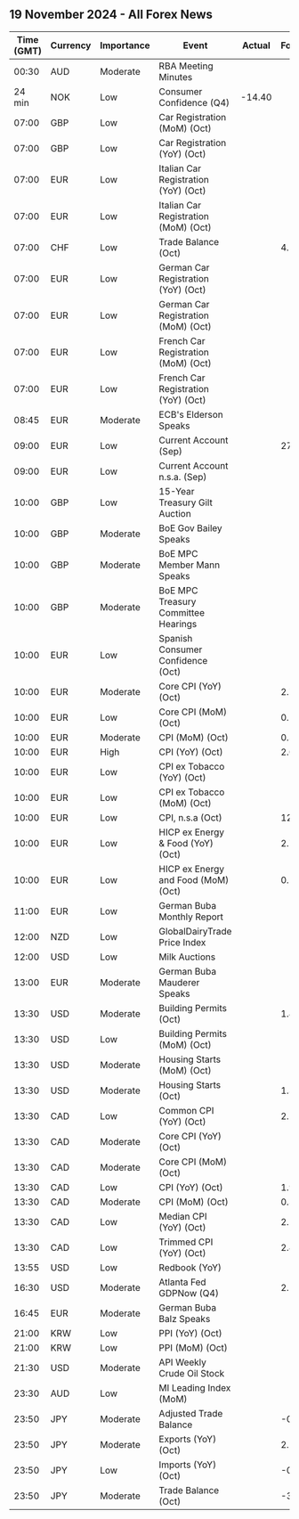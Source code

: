 ## 19 November 2024 - All Forex News

| Time (GMT) | Currency | Importance | Event | Actual | Forecast | Previous |
|------|----------|------------|-------|--------|----------|----------|
| 00:30 | AUD | Moderate | RBA Meeting Minutes |  |  |  |
| 24 min | NOK | Low | Consumer Confidence (Q4) | -14.40 |  | -15.20 |
| 07:00 | GBP | Low | Car Registration (MoM) (Oct) |  |  | 225.4% |
| 07:00 | GBP | Low | Car Registration (YoY) (Oct) |  |  | 1.0% |
| 07:00 | EUR | Low | Italian Car Registration (YoY) (Oct) |  |  | -10.7% |
| 07:00 | EUR | Low | Italian Car Registration (MoM) (Oct) |  |  | 76.0% |
| 07:00 | CHF | Low | Trade Balance (Oct) |  | 4.250B | 4.946B |
| 07:00 | EUR | Low | German Car Registration (YoY) (Oct) |  |  | -7.0% |
| 07:00 | EUR | Low | German Car Registration (MoM) (Oct) |  |  | 5.8% |
| 07:00 | EUR | Low | French Car Registration (MoM) (Oct) |  |  | 61.7% |
| 07:00 | EUR | Low | French Car Registration (YoY) (Oct) |  |  | -11.1% |
| 08:45 | EUR | Moderate | ECB's Elderson Speaks |  |  |  |
| 09:00 | EUR | Low | Current Account (Sep) |  | 27.0B | 31.5B |
| 09:00 | EUR | Low | Current Account n.s.a. (Sep) |  |  | 35.2B |
| 10:00 | GBP | Low | 15-Year Treasury Gilt Auction |  |  | 4.131% |
| 10:00 | GBP | Moderate | BoE Gov Bailey Speaks |  |  |  |
| 10:00 | GBP | Moderate | BoE MPC Member Mann Speaks |  |  |  |
| 10:00 | GBP | Moderate | BoE MPC Treasury Committee Hearings |  |  |  |
| 10:00 | EUR | Low | Spanish Consumer Confidence (Oct) |  |  | 84.8 |
| 10:00 | EUR | Moderate | Core CPI (YoY) (Oct) |  | 2.7% | 2.7% |
| 10:00 | EUR | Low | Core CPI (MoM) (Oct) |  | 0.2% | 0.2% |
| 10:00 | EUR | Moderate | CPI (MoM) (Oct) |  | 0.3% | -0.1% |
| 10:00 | EUR | High | CPI (YoY) (Oct) |  | 2.0% | 2.0% |
| 10:00 | EUR | Low | CPI ex Tobacco (YoY) (Oct) |  |  | 1.6% |
| 10:00 | EUR | Low | CPI ex Tobacco (MoM) (Oct) |  |  | -0.1% |
| 10:00 | EUR | Low | CPI, n.s.a (Oct) |  | 127.03 | 126.60 |
| 10:00 | EUR | Low | HICP ex Energy & Food (YoY) (Oct) |  | 2.7% | 2.7% |
| 10:00 | EUR | Low | HICP ex Energy and Food (MoM) (Oct) |  | 0.2% | 0.0% |
| 11:00 | EUR | Low | German Buba Monthly Report |  |  |  |
| 12:00 | NZD | Low | GlobalDairyTrade Price Index |  |  | 4.8% |
| 12:00 | USD | Low | Milk Auctions |  |  | 3,997.0 |
| 13:00 | EUR | Moderate | German Buba Mauderer Speaks |  |  |  |
| 13:30 | USD | Moderate | Building Permits (Oct) |  | 1.440M | 1.425M |
| 13:30 | USD | Low | Building Permits (MoM) (Oct) |  |  | -3.1% |
| 13:30 | USD | Moderate | Housing Starts (MoM) (Oct) |  |  | -0.5% |
| 13:30 | USD | Moderate | Housing Starts (Oct) |  | 1.340M | 1.354M |
| 13:30 | CAD | Low | Common CPI (YoY) (Oct) |  | 2.1% | 2.1% |
| 13:30 | CAD | Moderate | Core CPI (YoY) (Oct) |  |  | 1.6% |
| 13:30 | CAD | Moderate | Core CPI (MoM) (Oct) |  |  | 0.0% |
| 13:30 | CAD | Low | CPI (YoY) (Oct) |  | 1.9% | 1.6% |
| 13:30 | CAD | Moderate | CPI (MoM) (Oct) |  | 0.3% | -0.4% |
| 13:30 | CAD | Low | Median CPI (YoY) (Oct) |  | 2.2% | 2.3% |
| 13:30 | CAD | Low | Trimmed CPI (YoY) (Oct) |  | 2.4% | 2.4% |
| 13:55 | USD | Low | Redbook (YoY) |  |  | 4.8% |
| 16:30 | USD | Moderate | Atlanta Fed GDPNow (Q4) |  | 2.5% | 2.5% |
| 16:45 | EUR | Moderate | German Buba Balz Speaks |  |  |  |
| 21:00 | KRW | Low | PPI (YoY) (Oct) |  |  | 1.0% |
| 21:00 | KRW | Low | PPI (MoM) (Oct) |  |  | -0.2% |
| 21:30 | USD | Moderate | API Weekly Crude Oil Stock |  |  | -0.777M |
| 23:30 | AUD | Low | MI Leading Index (MoM) |  |  | 0.0% |
| 23:50 | JPY | Moderate | Adjusted Trade Balance |  | -0.15T | -0.19T |
| 23:50 | JPY | Moderate | Exports (YoY) (Oct) |  | 2.2% | -1.7% |
| 23:50 | JPY | Low | Imports (YoY) (Oct) |  | -0.3% | 2.1% |
| 23:50 | JPY | Moderate | Trade Balance (Oct) |  | -360.4B | -294.1B |
